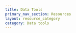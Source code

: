 ```yaml
---
title: Data Tools
primary_nav_section: Resources
layout: resource_category
category: Data tools
---
```

